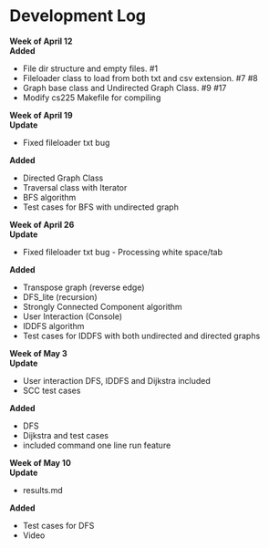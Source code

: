 # Development Log
<!-- *****************************************seperator***************************************** -->
**Week of April 12** <br>
**Added**
* File dir structure and empty files. #1 <br>
* Fileloader class to load from both txt and csv extension. #7 #8 <br>
* Graph base class and Undirected Graph Class. #9 #17 <br>
* Modify cs225 Makefile for compiling <br>
<!-- *****************************************seperator***************************************** -->
**Week of April 19** <br>
**Update**
* Fixed fileloader txt bug <br>

**Added**
* Directed Graph Class <br>
* Traversal class with Iterator <br>
* BFS algorithm <br>
* Test cases for BFS with undirected graph <br>
<!-- *****************************************seperator***************************************** -->
**Week of April 26** <br>
**Update**
* Fixed fileloader txt bug - Processing white space/tab <br>

**Added**
* Transpose graph (reverse edge) <br>
* DFS_lite (recursion) <br>
* Strongly Connected Component algorithm <br>
* User Interaction (Console) <br>
* IDDFS algorithm <br>
* Test cases for IDDFS with both undirected and directed graphs <br>
<!-- *****************************************seperator***************************************** -->
**Week of May 3** <br>
**Update**
* User interaction DFS, IDDFS and Dijkstra included
* SCC test cases

**Added**
* DFS 
* Dijkstra and test cases
* included command one line run feature
<!-- *****************************************seperator***************************************** -->
**Week of May 10** <br>
**Update**
* results.md <br>

**Added**
* Test cases for DFS <br>
* Video <br>
